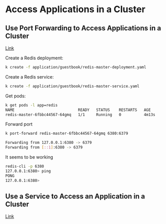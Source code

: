 # Access Applications in a Cluster

## Use Port Forwarding to Access Applications in a Cluster

[Link](https://kubernetes.io/docs/tasks/access-application-cluster/port-forward-access-application-cluster/)

Create a Redis deployment:
```bash
k create -f application/guestbook/redis-master-deployment.yaml
```

Create a Redis service:
```bash
k create -f application/guestbook/redis-master-service.yaml
```

Get pods:
```bash
k get pods -l app=redis
NAME                            READY   STATUS    RESTARTS   AGE
redis-master-6fbbc44567-64gmq   1/1     Running   0          4m13s
```

Forward port
```bash
k port-forward redis-master-6fbbc44567-64gmq 6380:6379

Forwarding from 127.0.0.1:6380 -> 6379
Forwarding from [::1]:6380 -> 6379
```

It seems to be working
```bash
redis-cli -p 6380
127.0.0.1:6380> ping
PONG
127.0.0.1:6380>
```

## Use a Service to Access an Application in a Cluster
[Link](https://kubernetes.io/docs/tasks/access-application-cluster/service-access-application-cluster/)

```bash
```

```bash
```

```bash
```

```bash
```

```bash
```

```bash
```

```bash
```

```bash
```

```bash
```

```bash
```

```bash
```

```bash
```

```bash
```
